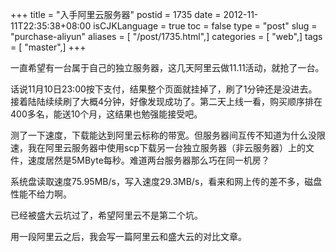 +++
title = "入手阿里云服务器"
postid = 1735
date = 2012-11-11T22:35:38+08:00
isCJKLanguage = true
toc = false
type = "post"
slug = "purchase-aliyun"
aliases = [ "/post/1735.html",]
categories = [ "web",]
tags = [ "master",]
+++


一直希望有一台属于自己的独立服务器，这几天阿里云做11.11活动，就抢了一台。

话说11月10日23:00按下支付，结果整个页面就挂掉了，刷了1分钟还是没进去。接着陆陆续续刷了大概4分钟，好像发现成功了。第二天上线一看，购买顺序排在400多名，能送10个月，这结果也勉强能接受吧。

测了一下速度，下载能达到阿里云标称的带宽。但服务器间互传不知道为什么没限速，我在阿里云服务器中使用scp下载另一台独立服务器（非云服务器）上的文件，速度居然是5MByte每秒。难道两台服务器那么巧在同一机房？

系统盘读取速度75.95MB/s，写入速度29.3MB/s，看来和网上传的差不多，磁盘性能不给力啊。

已经被盛大云坑过了，希望阿里云不是第二个坑。

用一段阿里云之后，我会写一篇阿里云和盛大云的对比文章。

